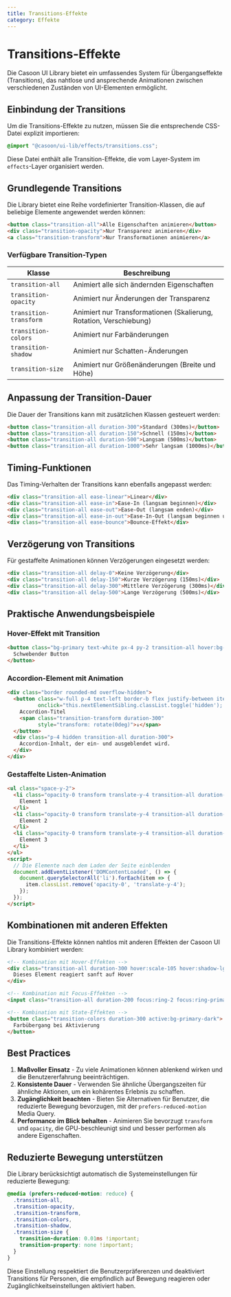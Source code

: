 ```yaml
---
title: Transitions-Effekte
category: Effekte
---
```


# Transitions-Effekte

Die Casoon UI Library bietet ein umfassendes System für Übergangseffekte (Transitions), das nahtlose und ansprechende Animationen zwischen verschiedenen Zuständen von UI-Elementen ermöglicht.

## Einbindung der Transitions

Um die Transitions-Effekte zu nutzen, müssen Sie die entsprechende CSS-Datei explizit importieren:

```css
@import "@casoon/ui-lib/effects/transitions.css";
```

Diese Datei enthält alle Transition-Effekte, die vom Layer-System im `effects`-Layer organisiert werden.

## Grundlegende Transitions

Die Library bietet eine Reihe vordefinierter Transition-Klassen, die auf beliebige Elemente angewendet werden können:

```html
<button class="transition-all">Alle Eigenschaften animieren</button>
<div class="transition-opacity">Nur Transparenz animieren</div>
<a class="transition-transform">Nur Transformationen animieren</a>
```

### Verfügbare Transition-Typen

| Klasse | Beschreibung |
|--------|-------------|
| `transition-all` | Animiert alle sich ändernden Eigenschaften |
| `transition-opacity` | Animiert nur Änderungen der Transparenz |
| `transition-transform` | Animiert nur Transformationen (Skalierung, Rotation, Verschiebung) |
| `transition-colors` | Animiert nur Farbänderungen |
| `transition-shadow` | Animiert nur Schatten-Änderungen |
| `transition-size` | Animiert nur Größenänderungen (Breite und Höhe) |

## Anpassung der Transition-Dauer

Die Dauer der Transitions kann mit zusätzlichen Klassen gesteuert werden:

```html
<button class="transition-all duration-300">Standard (300ms)</button>
<button class="transition-all duration-150">Schnell (150ms)</button>
<button class="transition-all duration-500">Langsam (500ms)</button>
<button class="transition-all duration-1000">Sehr langsam (1000ms)</button>
```

## Timing-Funktionen

Das Timing-Verhalten der Transitions kann ebenfalls angepasst werden:

```html
<div class="transition-all ease-linear">Linear</div>
<div class="transition-all ease-in">Ease-In (langsam beginnen)</div>
<div class="transition-all ease-out">Ease-Out (langsam enden)</div>
<div class="transition-all ease-in-out">Ease-In-Out (langsam beginnen und enden)</div>
<div class="transition-all ease-bounce">Bounce-Effekt</div>
```

## Verzögerung von Transitions

Für gestaffelte Animationen können Verzögerungen eingesetzt werden:

```html
<div class="transition-all delay-0">Keine Verzögerung</div>
<div class="transition-all delay-150">Kurze Verzögerung (150ms)</div>
<div class="transition-all delay-300">Mittlere Verzögerung (300ms)</div>
<div class="transition-all delay-500">Lange Verzögerung (500ms)</div>
```

## Praktische Anwendungsbeispiele

### Hover-Effekt mit Transition

```html
<button class="bg-primary text-white px-4 py-2 transition-all hover:bg-primary-dark hover:scale-105">
  Schwebender Button
</button>
```

### Accordion-Element mit Animation

```html
<div class="border rounded-md overflow-hidden">
  <button class="w-full p-4 text-left border-b flex justify-between items-center transition-all" 
          onclick="this.nextElementSibling.classList.toggle('hidden'); this.classList.toggle('bg-light');">
    Accordion-Titel
    <span class="transition-transform duration-300" 
          style="transform: rotate(0deg)">↓</span>
  </button>
  <div class="p-4 hidden transition-all duration-300">
    Accordion-Inhalt, der ein- und ausgeblendet wird.
  </div>
</div>
```

### Gestaffelte Listen-Animation

```html
<ul class="space-y-2">
  <li class="opacity-0 transform translate-y-4 transition-all duration-300 delay-0">
    Element 1
  </li>
  <li class="opacity-0 transform translate-y-4 transition-all duration-300 delay-150">
    Element 2
  </li>
  <li class="opacity-0 transform translate-y-4 transition-all duration-300 delay-300">
    Element 3
  </li>
</ul>
<script>
  // Die Elemente nach dem Laden der Seite einblenden
  document.addEventListener('DOMContentLoaded', () => {
    document.querySelectorAll('li').forEach(item => {
      item.classList.remove('opacity-0', 'translate-y-4');
    });
  });
</script>
```

## Kombinationen mit anderen Effekten

Die Transitions-Effekte können nahtlos mit anderen Effekten der Casoon UI Library kombiniert werden:

```html
<!-- Kombination mit Hover-Effekten -->
<div class="transition-all duration-300 hover:scale-105 hover:shadow-lg">
  Dieses Element reagiert sanft auf Hover
</div>

<!-- Kombination mit Focus-Effekten -->
<input class="transition-all duration-200 focus:ring-2 focus:ring-primary">

<!-- Kombination mit State-Effekten -->
<button class="transition-colors duration-300 active:bg-primary-dark">
  Farbübergang bei Aktivierung
</button>
```

## Best Practices

1. **Maßvoller Einsatz** - Zu viele Animationen können ablenkend wirken und die Benutzererfahrung beeinträchtigen.
2. **Konsistente Dauer** - Verwenden Sie ähnliche Übergangszeiten für ähnliche Aktionen, um ein kohärentes Erlebnis zu schaffen.
3. **Zugänglichkeit beachten** - Bieten Sie Alternativen für Benutzer, die reduzierte Bewegung bevorzugen, mit der `prefers-reduced-motion` Media Query.
4. **Performance im Blick behalten** - Animieren Sie bevorzugt `transform` und `opacity`, die GPU-beschleunigt sind und besser performen als andere Eigenschaften.

## Reduzierte Bewegung unterstützen

Die Library berücksichtigt automatisch die Systemeinstellungen für reduzierte Bewegung:

```css
@media (prefers-reduced-motion: reduce) {
  .transition-all, 
  .transition-opacity,
  .transition-transform,
  .transition-colors,
  .transition-shadow,
  .transition-size {
    transition-duration: 0.01ms !important;
    transition-property: none !important;
  }
}
```

Diese Einstellung respektiert die Benutzerpräferenzen und deaktiviert Transitions für Personen, die empfindlich auf Bewegung reagieren oder Zugänglichkeitseinstellungen aktiviert haben. 